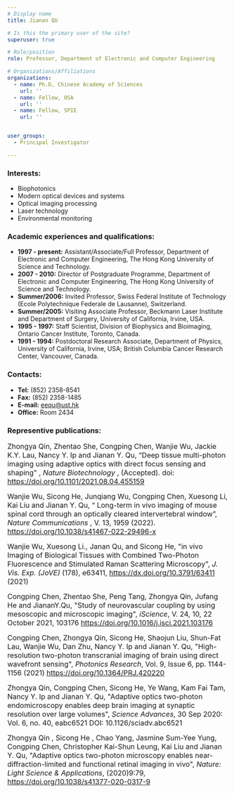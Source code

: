 ```yaml
---
# Display name
title: Jianan QU 

# Is this the primary user of the site?
superuser: true

# Role/position
role: Professor, Department of Electronic and Computer Engineering  

# Organizations/Affiliations
organizations:
  - name: Ph.D, Chinese Academy of Sciences
    url: ''
  - name: Fellow, OSA 
    url: ''
  - name: Fellow, SPIE
    url: ''


user_groups:
  - Principal Investigator

---
```



###     Interests:
  - Biophotonics
  - Modern optical devices and systems
  - Optical imaging processing
  - Laser technology
  - Environmental monitoring
 

###    Academic experiences and qualifications:
- **1997 - present:** Assistant/Associate/Full Professor, Department of Electronic and Computer Engineering, The Hong Kong University of Science and Technology.   
- **2007 - 2010:**    Director of Postgraduate Programme, Department of Electronic and Computer Engineering, The Hong Kong University of Science and Technology.   
- **Summer/2006:**  Invited Professor, Swiss Federal Institute of Technology (Ecole Polytechnique Federale de Lausanne), Switzerland.    
- **Summer/2005:**  Visiting Associate Professor, Beckmann Laser Institute and Department of Surgery, University of California, Irvine, USA.   
- **1995 - 1997:**     Staff Scientist, Division of Biophysics and Bioimaging, Ontario Cancer Institute, Toronto, Canada.    
- **1991 - 1994:**     Postdoctoral Research Associate, Department of Physics, University of California, Irvine, USA; British Columbia Cancer Research Center, Vancouver, Canada.    


###  Contacts:
- **Tel:** (852) 2358-8541
- **Fax:** (852) 2358-1485 
- **E-mail:** eequ@ust.hk 
- **Office:** Room 2434 


### Representive publications:
<font size=3>  Zhongya Qin, Zhentao She, Congping Chen, Wanjie Wu, Jackie K.Y. Lau, Nancy Y. Ip and Jianan Y. Qu, “Deep tissue multi-photon imaging using adaptive optics with direct focus sensing and shaping" , *Nature Biotechnology* , (Accepted). doi: https://doi.org/10.1101/2021.08.04.455159 </font>  

<font size=3>  Wanjie Wu, Sicong He, Junqiang Wu, Congping Chen, Xuesong Li, Kai Liu and Jianan Y. Qu, “ Long-term in vivo imaging of mouse spinal cord through an optically cleared intervertebral window”, *Nature Communications* , V. 13, 1959 (2022). https://doi.org/10.1038/s41467-022-29496-x </font>

<font size=3>  Wanjie Wu, Xuesong Li., Janan Qu, and Sicong He, "in vivo Imaging of Biological Tissues with Combined Two-Photon Fluorescence and Stimulated Raman Scattering Microscopy", *J. Vis. Exp. (JoVE)* (178), e63411, https://dx.doi.org/10.3791/63411 (2021) </font>

<font size=3>  Congping Chen, Zhentao She, Peng Tang, Zhongya Qin, Jufang He and JiananY.Qu, "Study of neurovascular coupling by using mesoscopic and microscopic imaging", *iScience*, V. 24, 10, 22 October 2021, 103176 https://doi.org/10.1016/j.isci.2021.103176 </font>

<font size=3>  Congping Chen, Zhongya Qin, Sicong He, Shaojun Liu, Shun-Fat Lau, Wanjie Wu, Dan Zhu, Nancy Y. Ip and Jianan Y. Qu, "High-resolution two-photon transcranial imaging of brain using direct wavefront sensing", *Photonics Research*, Vol. 9, Issue 6, pp. 1144-1156 (2021) https://doi.org/10.1364/PRJ.420220 </font>

<font size=3>  Zhongya Qin, Congping Chen, Sicong He, Ye Wang, Kam Fai Tam, Nancy Y. Ip and Jianan Y. Qu, "Adaptive optics two-photon endomicroscopy enables deep brain imaging at synaptic resolution over large volumes", *Science Advances*, 30 Sep 2020: Vol. 6, no. 40, eabc6521 DOI: 10.1126/sciadv.abc6521 </font>

<font size=3>  Zhongya Qin , Sicong He , Chao Yang, Jasmine Sum-Yee Yung, Congping Chen, Christopher Kai-Shun Leung, Kai Liu and Jianan Y. Qu, "Adaptive optics two-photon microscopy enables near-diffraction-limited and functional retinal imaging in vivo", *Nature: Light Science & Applications*, (2020)9:79, https://doi.org/10.1038/s41377-020-0317-9 </font>
